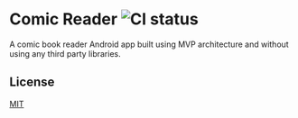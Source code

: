# Comic Reader ![CI status](https://img.shields.io/badge/build-passing-brightgreen.svg)
A comic book reader Android app built using MVP architecture and without using any third party libraries.

## License
[MIT](https://www.apache.org/licenses/LICENSE-2.0)
